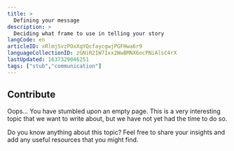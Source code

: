 ```yaml
---
title: >
  Defining your message
description: >
  Deciding what frame to use in telling your story
langCode: en
articleID: xRlmjSvzPOxXqYQcfaycgwjPGFHwa6r9
languageCollectionID: zGNiR2IW7Ixx2WwBMNX6ocPNiAlsC4rX
lastUpdated: 1637329046251
tags: ["stub","communication"]
---
```


## **Contribute**

Oops… You have stumbled upon an empty page. This is a very interesting topic that we want to write about, but we have not yet had the time to do so.

Do you know anything about this topic? Feel free to share your insights and add any useful resources that you might find.
